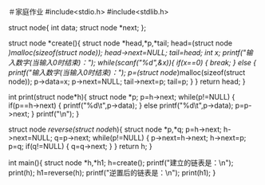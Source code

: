 ＃家庭作业
#include<stdio.h>
#include<stdlib.h>

struct node{
    int data;
    struct node *next;
};

struct node *create(){
    struct node *head,*p,*tail;
    head=(struct node *)malloc(sizeof(struct node));
    head->next=NULL;
    tail=head;
    int x;
    printf("输入数字(当输入0时结束)："); 
    while(scanf("%d",&x)){
        if(x==0)
        {
            break;
        }
        else
        { 
       	printf("输入数字(当输入0时结束)："); 
		p=(struct node*)malloc(sizeof(struct node));
        p->data=x;
        p->next=NULL;
        tail->next=p;
        tail=p;
        }
    }
    return head;
}

int print(struct node*h){
    struct node *p;
    p=h->next;
    while(p!=NULL)
    {
        if(p==h->next)
        {
            printf("%d\t",p->data);
        }
        else printf("%d\t",p->data);
        p=p->next;
    }
    printf("\n");
}

struct node *reverse(struct node*h){
    struct node *p,*q;
    p=h->next;
    h->next=NULL; 
    q=p->next;
    while(p!=NULL)
    {
        p->next=h->next;
        h->next=p;
        p=q;
        if(q!=NULL)
        {
            q=q->next;
        }
    }
    return h;
}

int main(){
    struct node *h,*h1;
    h=create();
    printf("建立的链表是：\n");
    print(h);
    h1=reverse(h);
    printf("逆置后的链表是：\n");
    print(h1);
}
